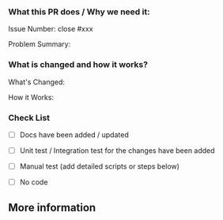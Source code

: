 ### What this PR does / Why we need it:

Issue Number: close #xxx <!-- REMOVE this line if no issue to close -->

Problem Summary:

### What is changed and how it works?

What's Changed:

How it Works:

### Check List <!--REMOVE the items that are not applicable-->


- [ ] Docs have been added / updated
- [ ] Unit test / Integration test for the changes have been added
- [ ] Manual test (add detailed scripts or steps below)
- [ ] No code


## More information